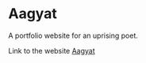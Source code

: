 # Aagyat
A portfolio website for an uprising poet. 

Link to the website <a href = "https://sakshamnepal.netlify.app/">Aagyat</a>

